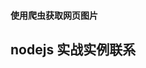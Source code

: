 <!--
 * @Author: your name
 * @Date: 2020-04-19 20:11:20
 * @LastEditTime: 2020-04-19 20:11:57
 * @LastEditors: Please set LastEditors
 * @Description: In User Settings Edit
 * @FilePath: \practice\reptile\README.md
 -->
 #### 使用爬虫获取网页图片
 ## nodejs 实战实例联系
